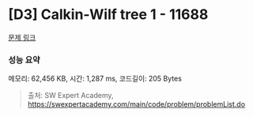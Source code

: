 # [D3] Calkin-Wilf tree 1 - 11688 

[문제 링크](https://swexpertacademy.com/main/code/problem/problemDetail.do?contestProbId=AXgZSOn6ApIDFASW) 

### 성능 요약

메모리: 62,456 KB, 시간: 1,287 ms, 코드길이: 205 Bytes



> 출처: SW Expert Academy, https://swexpertacademy.com/main/code/problem/problemList.do